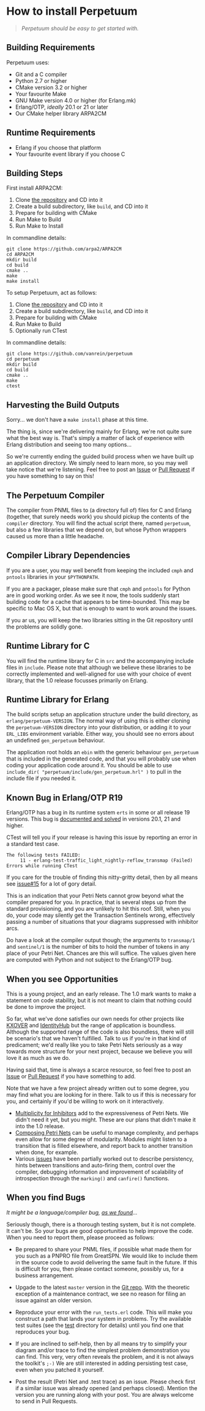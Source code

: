 # How to install Perpetuum

> *Perpetuum should be easy to get started with.*

## Building Requirements

Perpetuum uses:

  * Git and a C compiler
  * Python 2.7 or higher
  * CMake version 3.2 or higher
  * Your favourite Make
  * GNU Make version 4.0 or higher (for Erlang.mk)
  * Erlang/OTP, *ideally* 20.1 or 21 or later
  * Our CMake helper library ARPA2CM

## Runtime Requirements

  * Erlang if you choose that platform
  * Your favourite event library if you choose C

## Building Steps

First install ARPA2CM:

 1. Clone [the repository](https://github.com/arpa2/ARPA2CM) and CD into it
 2. Create a build subdirectory, like `build`, and CD into it
 3. Prepare for building with CMake
 4. Run Make to Build
 5. Run Make to Install

In commandline details:

```
git clone https://github.com/arpa2/ARPA2CM
cd ARPA2CM
mkdir build
cd build
cmake ..
make
make install
```

To setup Perpetuum, act as follows:

 1. Clone [the repository](https://github.com/vanrein/perpetuum) and CD into it
 2. Create a build subdirectory, like `build`, and CD into it
 3. Prepare for building with CMake
 4. Run Make to Build
 5. Optionally run CTest

In commandline details:

```
git clone https://github.com/vanrein/perpetuum
cd perpetuum
mkdir build
cd build
cmake ..
make
ctest
```

## Harvesting the Build Outputs

Sorry... we don't have a `make install` phase at this time.

The thing is, since we're delivering mainly for Erlang, we're not quite sure what the best way is.  That's simply a matter of lack of experience with Erlang distribution and seeing too many options...

So we're currently ending the guided build process when we have built up an application directory.  We simply need to learn more, so you may well take notice that we're listening.  Feel free to post an
[Issue](https://github.com/vanrein/perpetuum/issues)
or
[Pull Request](https://github.com/vanrein/perpetuum/pulls)
if you have something to say on this!

## The Perpetuum Compiler

The compiler from PNML files to (a directory full of) files for C and Erlang (together, that surely needs work) you should pickup the contents of the `compiler` directory.  You will find the actual script there, named `perpetuum`, but also a few libraries that we depend on, but whose Python wrappers caused us more than a little headache.

## Compiler Library Dependencies

If you are a user, you may well benefit from keeping the included `cmph` and `pntools` libraries in your `$PYTHONPATH`.

If you are a packager, please make sure that `cmph` and `pntools` for Python are in good working order.  As we see it now, the tools suddenly start building code for a cache that appears to be time-bounded.  This may be specific to Mac OS X, but that is enough to want to work around the issues.

If you ar us, you will keep the two libraries sitting in the Git repository until the problems are solidly gone.

## Runtime Library for C

You will find the runtime library for C in `src` and the accompanying include files in `include`.  Please note that although we believe these libraries to be correctly implemented and well-aligned for use with your choice of event library, that the 1.0 release focusses primarily on Erlang.

## Runtime Library for Erlang

The build scripts setup an application structure under the build directory, as `erlang/perpetuum-VERSION`.  The normal way of using this is either cloning the `perpetuum-VERSION` directory into your distribution, or adding it to your `ERL_LIBS` environment variable.  Either way, you should see no errors about an undefined `gen_perpetuum` behaviour.

The application root holds an `ebin` with the generic behaviour `gen_perpetuum` that is included in the generated code, and that you will probably use when coding your application code around it.  You should be able to use `include_dir( "perpetuum/include/gen_perpetuum.hrl" )` to pull in the include file if you needed it.

## Known Bug in Erlang/OTP R19

Erlang/OTP has a bug in its runtime system `erts` in some or all
release 19 versions.  This bug is
[documented and solved](https://bugs.erlang.org/browse/ERL-450)
in versions 20.1, 21 and higher.

CTest will tell you if your release is having this issue by reporting
an error in a standard test case.

```
The following tests FAILED:
	 11 - erlang-test-traffic_light_nightly-reflow_transmap (Failed)
Errors while running CTest
```

If you care for the trouble of finding this nitty-gritty detail,
then by all means see
[issue#15](https://github.com/vanrein/perpetuum/issues/15)
for a lot of gory detail.

This is an indication that your Petri Nets cannot grow beyond what the compiler
prepared for you.  In practice, that is several steps up from the standard
provisioning, and you are unlikely to hit this roof.  Still, when you do, your
code may silently get the Transaction Sentinels wrong, effectively passing a
number of situations that your diagrams suppressed with inhibitor arcs.

Do have a look at the compiler output though; the arguments to `transmap/1`
and `sentinel/1` is the number of bits to hold the number of tokens in any
place of your Petri Net.  Chances are this will suffice.  The values given
here are computed with Python and not subject to the Erlang/OTP bug.

## When you see Opportunities

This is a young project, and an early release.  The 1.0 mark wants to make a statement on code stability, but it is not meant to claim that nothing could be done to improve the project.

So far, what we've done satisfies our own needs for other projects like
[KXOVER]()
and
[IdentityHub]()
but the range of application is boundless.  Although the supported range of the code is also boundless, there will still be scenario's that we haven't fulfilled.  Talk to us if you're in that kind of predicament; we'd really like you to take Petri Nets seriously as a way towards more structure for your next project, because we believe you will love it as much as we do.

Having said that, time is always a scarce resource, so feel free to post an
[Issue](https://github.com/vanrein/perpetuum/issues)
or
[Pull Request](https://github.com/vanrein/perpetuum/pulls)
if you have something to add.

Note that we have a few project already written out to some degree, you may find what you are looking for in there.  Talk to us if this is necessary for you, and certainly if you'd be willing to work on it interactively.

  * [Multiplicity for Inhibitors](https://github.com/vanrein/perpetuum/projects/2?)
    add to the expressiveness of Petri Nets.  We didn't need it yet, but you might.  These are our plans that didn't make it into the 1.0 release.
  * [Composing Petri Nets](https://github.com/vanrein/perpetuum/projects/3?)
    can be useful to manage complexity, and perhaps even allow for some degree of modularity.  Modules might listen to a transition that is filled elsewhere, and report back to another transition when done, for example.
  * Various [issues](https://github.com/vanrein/perpetuum/issues)
    have been partially worked out to describe persistency, hints between transitions and auto-firing them, control over the compiler, debugging information and improvement of scalability of introspection through the `marking()` and `canfire()` functions.

## When you find Bugs

*It might be a language/compiler bug, [as we found](https://github.com/vanrein/perpetuum/issues/15)...*

Seriously though, there is a thorough testing system, but it is not complete.  It can't be.  So your bugs are good opportunities to help improve the code.  When you need to report them, please
proceed as follows:

  * Be prepared to share your PNML files, if possible what made them for you
    such as a PNPRO file from GreatSPN.  We would like to include them in the
    source code to avoid delivering the same fault in the future.  If this is
    difficult for you, then please contact someone, possibly us, for a
    business arrangement.

  * Upgade to the latest `master` version in the
    [Git repo](https://github.com/vanrein/perpetuum).
    With the theoretic exception of a maintenance contract, we see no reason
    for filing an issue against an older version.

  * Reproduce your error with the `run_tests.erl` code.  This will make you
    construct a path that lands your system in problems.  Try the available
    test suites (see the [test](test/) directory for details) until you find
    one that reproduces your bug.

  * If you are inclined to self-help, then by all means try to simplify your
    diagram and/or trace to find the simplest problem demonstration you can find.
    This very, very often reveals the problem, and it is not always the toolkit's `;-)`
    We are still interested in adding persisting test case, even when you patched
    it yourself.

  * Post the result (Petri Net and .test trace) as an issue.  Please check
    first if a similar issue was already opened (and perhaps closed).  Mention
    the version you are running along with your post.
    You are always welcome to send in Pull Requests.

